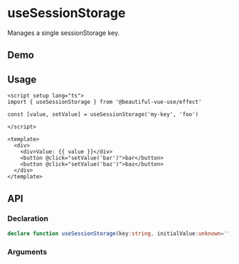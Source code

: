 # useSessionStorage

Manages a single sessionStorage key.

## Demo

## Usage

```vue
<script setup lang="ts">
import { useSessionStorage } from '@beautiful-vue-use/effect'

const [value, setValue] = useSessionStorage('my-key', 'foo')

</script>

<template>
  <div>
    <div>Value: {{ value }}</div>
    <button @click="setValue('bar')">bar</button>
    <button @click="setValue('baz')">baz</button>
  </div>
</template>

```

## API

### Declaration

```ts
declare function useSessionStorage(key:string, initialValue:unknown='', raw:boolean=false);

```

### Arguments


